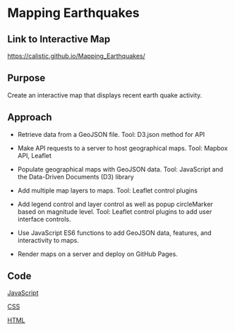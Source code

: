 # Mapping Earthquakes

## Link to Interactive Map
https://calistic.github.io/Mapping_Earthquakes/

## Purpose
Create an interactive map that displays recent earth quake activity.

## Approach
- Retrieve data from a GeoJSON file. Tool: D3.json method for API

- Make API requests to a server to host geographical maps. Tool: Mapbox API, Leaflet

- Populate geographical maps with GeoJSON data. Tool: JavaScript and the Data-Driven Documents (D3) library

- Add multiple map layers to maps. Tool: Leaflet control plugins

- Add legend control and layer control as well as popup circleMarker based on magnitude level. Tool: Leaflet control plugins to add user interface controls.

- Use JavaScript ES6 functions to add GeoJSON data, features, and interactivity to maps.

- Render maps on a server and deploy on GitHub Pages.

## Code
[JavaScript](https://github.com/Calistic/Mapping_Earthquakes/tree/master/static/js)

[CSS](https://github.com/Calistic/Mapping_Earthquakes/blob/master/static/css/style.css)

[HTML](https://github.com/Calistic/Mapping_Earthquakes/blob/master/index.html)
